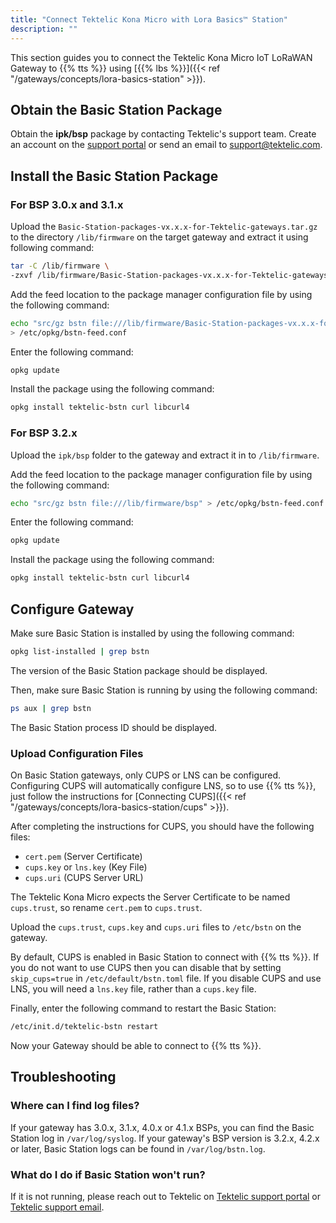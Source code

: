 ```yaml
---
title: "Connect Tektelic Kona Micro with Lora Basics™ Station"
description: ""
---
```


This section guides you to connect the Tektelic Kona Micro IoT LoRaWAN Gateway to {{% tts %}} using [{{% lbs %}}]({{< ref "/gateways/concepts/lora-basics-station" >}}).

<!--more-->

## Obtain the Basic Station Package

Obtain the **ipk/bsp** package by contacting Tektelic's support team. Create an account on the [support portal](https://support.tektelic.com/portal/en/signin) or send an email to support@tektelic.com.

## Install the Basic Station Package

### For BSP 3.0.x and 3.1.x

Upload the `Basic-Station-packages-vx.x.x-for-Tektelic-gateways.tar.gz` to the directory `/lib/firmware` on the target gateway and extract it using following command:

```bash 
tar -C /lib/firmware \
-zxvf /lib/firmware/Basic-Station-packages-vx.x.x-for-Tektelic-gateways.tar.gz
```

Add the feed location to the package manager configuration file by using the following command:

```bash
echo "src/gz bstn file:///lib/firmware/Basic-Station-packages-vx.x.x-for-Tektelic-gateways" \
> /etc/opkg/bstn-feed.conf
```

Enter the following command:

```bash
opkg update
```

Install the package using the following command:

```bash
opkg install tektelic-bstn curl libcurl4
```

### For BSP 3.2.x

Upload the `ipk/bsp` folder to the gateway and extract it in to `/lib/firmware`.

Add the feed location to the package manager configuration file by using the following command:

```bash
echo "src/gz bstn file:///lib/firmware/bsp" > /etc/opkg/bstn-feed.conf
```

Enter the following command:

```bash
opkg update
```

Install the package using the following command:

```bash
opkg install tektelic-bstn curl libcurl4
```

## Configure Gateway

Make sure Basic Station is installed by using the following command:

```bash
opkg list-installed | grep bstn
```

The version of the Basic Station package should be displayed.

Then, make sure Basic Station is running by using the following command:

```bash
ps aux | grep bstn
```

The Basic Station process ID should be displayed.

### Upload Configuration Files

On Basic Station gateways, only CUPS or LNS can be configured. Configuring CUPS will automatically configure LNS, so to use {{% tts %}}, just follow the instructions for [Connecting CUPS]({{< ref "/gateways/concepts/lora-basics-station/cups" >}}).

After completing the instructions for CUPS, you should have the following files:

- `cert.pem` (Server Certificate)
- `cups.key` or `lns.key` (Key File)
- `cups.uri` (CUPS Server URL)

The Tektelic Kona Micro expects the Server Certificate to be named `cups.trust`, so rename `cert.pem` to `cups.trust`.

Upload the `cups.trust`, `cups.key` and `cups.uri` files to `/etc/bstn` on the gateway.

By default, CUPS is enabled in Basic Station to connect with {{% tts %}}. If you do not want to use CUPS then you can disable that by setting `skip_cups=true` in `/etc/default/bstn.toml` file. If you disable CUPS and use LNS, you will need a `lns.key` file, rather than a `cups.key` file.

Finally, enter the following command to restart the Basic Station:

```bash
/etc/init.d/tektelic-bstn restart
```

Now your Gateway should be able to connect to {{% tts %}}.

## Troubleshooting

### Where can I find log files?

If your gateway has 3.0.x, 3.1.x, 4.0.x or 4.1.x BSPs, you can find the Basic Station log in `/var/log/syslog`. If your gateway's BSP version is 3.2.x, 4.2.x or later, Basic Station logs can be found in `/var/log/bstn.log`.

### What do I do if Basic Station won't run?

If it is not running, please reach out to Tektelic on [Tektelic support portal](https://support.tektelic.com/portal/en/signin) or [Tektelic support email](mailto:support@tektelic.com).
